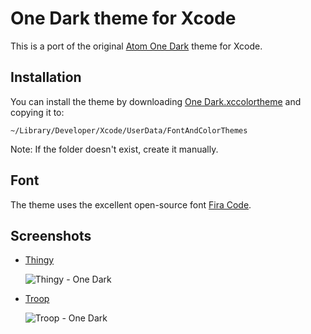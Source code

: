 # One Dark theme for Xcode

This is a port of the original [Atom One Dark](https://github.com/atom/one-dark-syntax) theme for Xcode.

## Installation

You can install the theme by downloading [One Dark.xccolortheme](https://raw.githubusercontent.com/bojan/xcode-one-dark/master/One%20Dark.xccolortheme) and copying it to:

	~/Library/Developer/Xcode/UserData/FontAndColorThemes

Note: If the folder doesn't exist, create it manually.

## Font

The theme uses the excellent open-source font [Fira Code](https://github.com/tonsky/FiraCode).

## Screenshots

- [Thingy](https://github.com/bojan/Thingy)

	![Thingy - One Dark](https://raw.githubusercontent.com/bojan/xcode-one-dark/master/screenshot-thingy.png)

- [Troop](https://github.com/bojan/Troop)

	![Troop - One Dark](https://raw.githubusercontent.com/bojan/xcode-one-dark/master/screenshot-troop.png)
